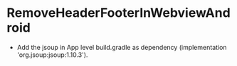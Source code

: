 # RemoveHeaderFooterInWebviewAndroid

* Add the jsoup in App level build.gradle as dependency (implementation 'org.jsoup:jsoup:1.10.3').
